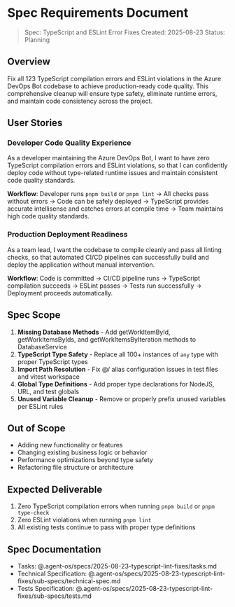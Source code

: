 # Spec Requirements Document

> Spec: TypeScript and ESLint Error Fixes
> Created: 2025-08-23
> Status: Planning

## Overview

Fix all 123 TypeScript compilation errors and ESLint violations in the Azure DevOps Bot codebase to achieve production-ready code quality. This comprehensive cleanup will ensure type safety, eliminate runtime errors, and maintain code consistency across the project.

## User Stories

### Developer Code Quality Experience

As a developer maintaining the Azure DevOps Bot, I want to have zero TypeScript compilation errors and ESLint violations, so that I can confidently deploy code without type-related runtime issues and maintain consistent code quality standards.

**Workflow**: Developer runs `pnpm build` or `pnpm lint` → All checks pass without errors → Code can be safely deployed → TypeScript provides accurate intellisense and catches errors at compile time → Team maintains high code quality standards.

### Production Deployment Readiness

As a team lead, I want the codebase to compile cleanly and pass all linting checks, so that automated CI/CD pipelines can successfully build and deploy the application without manual intervention.

**Workflow**: Code is committed → CI/CD pipeline runs → TypeScript compilation succeeds → ESLint passes → Tests run successfully → Deployment proceeds automatically.

## Spec Scope

1. **Missing Database Methods** - Add getWorkItemById, getWorkItemsByIds, and getWorkItemsByIteration methods to DatabaseService
2. **TypeScript Type Safety** - Replace all 100+ instances of `any` type with proper TypeScript types
3. **Import Path Resolution** - Fix @/ alias configuration issues in test files and vitest workspace
4. **Global Type Definitions** - Add proper type declarations for NodeJS, URL, and test globals
5. **Unused Variable Cleanup** - Remove or properly prefix unused variables per ESLint rules

## Out of Scope

- Adding new functionality or features
- Changing existing business logic or behavior
- Performance optimizations beyond type safety
- Refactoring file structure or architecture

## Expected Deliverable

1. Zero TypeScript compilation errors when running `pnpm build` or `pnpm type-check`
2. Zero ESLint violations when running `pnpm lint`
3. All existing tests continue to pass with proper type definitions

## Spec Documentation

- Tasks: @.agent-os/specs/2025-08-23-typescript-lint-fixes/tasks.md
- Technical Specification: @.agent-os/specs/2025-08-23-typescript-lint-fixes/sub-specs/technical-spec.md
- Tests Specification: @.agent-os/specs/2025-08-23-typescript-lint-fixes/sub-specs/tests.md
